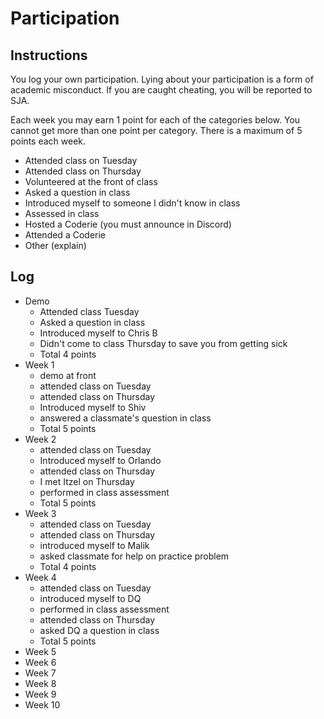 Participation
=============

## Instructions ##

You log your own participation. Lying about your participation is a form of
academic misconduct. If you are caught cheating, you will be reported to SJA.

Each week you may earn 1 point for each of the categories below. You cannot get
more than one point per category. There is a maximum of 5 points each week.

+ Attended class on Tuesday
+ Attended class on Thursday
+ Volunteered at the front of class
+ Asked a question in class
+ Introduced myself to someone I didn't know in class
+ Assessed in class
+ Hosted a Coderie (you must announce in Discord)
+ Attended a Coderie
+ Other (explain)

## Log ##

- Demo
	+ Attended class Tuesday
	+ Asked a question in class
	+ Introduced myself to Chris B
	+ Didn't come to class Thursday to save you from getting sick
	+ Total 4 points
- Week 1
	+ demo at front
	+ attended class on Tuesday
	+ attended class on Thursday
	+ Introduced myself to Shiv
	+ answered a classmate's question in class
	+ Total 5 points
- Week 2
	+ attended class on Tuesday
	+ Introduced myself to Orlando
	+ attended class on Thursday
	+ I met Itzel on Thursday
	+ performed in class assessment
	+ Total 5 points
- Week 3
	+ attended class on Tuesday
	+ attended class on Thursday
	+ introduced myself to Malik
	+ asked classmate for help on practice problem
	+ Total 4 points
- Week 4
	+ attended class on Tuesday
	+ introduced myself to DQ
	+ performed in class assessment
	+ attended class on Thursday
	+ asked DQ a question in class
	+ Total 5 points
- Week 5
- Week 6
- Week 7
- Week 8
- Week 9
- Week 10
